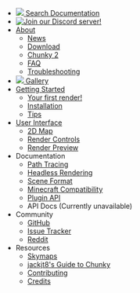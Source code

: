 * <a href="/old-chunky-docs/search.html"><img src="/old-chunky-docs/search.png">&nbsp;Search Documentation</a>
* [![Join our Discord server!](/old-chunky-docs/discord_icon.png)](https://discord.gg/VqcHpsF)
* [About](/old-chunky-docs/index.html)
    * [News](/old-chunky-docs/news.html)
    * [Download](/old-chunky-docs/download.html)
    * [Chunky 2](/old-chunky-docs/chunky2.html)
    * [FAQ](/old-chunky-docs/faq.html)
    * [Troubleshooting](/old-chunky-docs/troubleshooting.html)
* <a href="/old-chunky-docs/gallery.html"><img src="/old-chunky-docs/gallery.png">&nbsp;Gallery</a>
* [Getting Started](/old-chunky-docs/getting_started.html)
    * [Your first render!](/old-chunky-docs/your_first_render.html)
    * [Installation](/old-chunky-docs/install.html)
    * [Tips](/old-chunky-docs/tips.html)
* [User Interface](/old-chunky-docs/user_interface.html)
    * [2D Map](/old-chunky-docs/2d_map.html)
    * [Render Controls](/old-chunky-docs/render_controls.html)
    * [Render Preview](/old-chunky-docs/render_preview.html)
* Documentation
    * [Path Tracing](/old-chunky-docs/path_tracing.html)
    * [Headless Rendering](/old-chunky-docs/headless.html)
    * [Scene Format](/old-chunky-docs/scene_format.html)
    * [Minecraft Compatibility](/old-chunky-docs/minecraft_compatibility.html)
    * [Plugin API](/old-chunky-docs/plugin_api.html)
    * API Docs (Currently unavailable)
* Community
    * [GitHub](https://github.com/llbit/chunky)
    * [Issue Tracker](https://github.com/llbit/chunky/issues)
    * [Reddit](https://www.reddit.com/r/chunky)
* Resources
    * [Skymaps](/old-chunky-docs/skymaps.html)
    * [jackjt8's Guide to Chunky](https://jackjt8.github.io/ChunkyGuide/)
    * [Contributing](/old-chunky-docs/contributing.html)
    * [Credits](/old-chunky-docs/credits.html)
